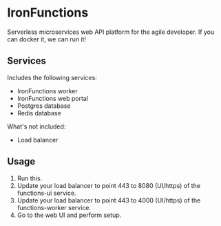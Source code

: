 IronFunctions
========
Serverless microservices web API platform for the agile developer. If you can docker it, we can run it!

Services
--------
Includes the following services:
- IronFunctions worker
- IronFunctions web portal
- Postgres database
- Redis database

What's not included:
- Load balancer

Usage
-----
1. Run this.
2. Update your load balancer to point 443 to 8080 (UI/https) of the functions-ui service.
3. Update your load balancer to point 443 to 4000 (UI/https) of the functions-worker service.
4. Go to the web UI and perform setup.
